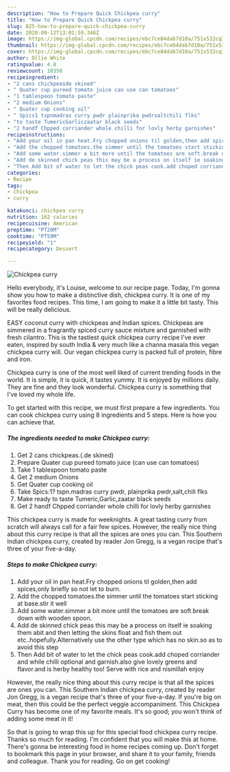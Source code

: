 ```yaml
---
description: "How to Prepare Quick Chickpea curry"
title: "How to Prepare Quick Chickpea curry"
slug: 825-how-to-prepare-quick-chickpea-curry
date: 2020-09-12T13:01:59.346Z
image: https://img-global.cpcdn.com/recipes/ebc7ce84dab7d10a/751x532cq70/chickpea-curry-recipe-main-photo.jpg
thumbnail: https://img-global.cpcdn.com/recipes/ebc7ce84dab7d10a/751x532cq70/chickpea-curry-recipe-main-photo.jpg
cover: https://img-global.cpcdn.com/recipes/ebc7ce84dab7d10a/751x532cq70/chickpea-curry-recipe-main-photo.jpg
author: Ollie White
ratingvalue: 4.8
reviewcount: 10358
recipeingredient:
- "2 cans chickpeasde skined"
- " Quater cup pureed tomato juice can use can tomatoes"
- "1 tablespoon tomato paste"
- "2 medium Onions"
- " Quater cup cooking oil"
- " Spics1 tspnmadras curry pwdr plainprika pwdrsaltchili flks"
- "to taste TumericGarliczaatar black seeds"
- "2 handf Chpped corriander whole chilli for lovly herby garnishes"
recipeinstructions:
- "Add your oil in pan heat.Fry chopped onions til golden,then add spices,only briefly so not let to burn."
- "Add the chopped tomatoes.the simmer until the tomatoes start sticking at base.stir it well"
- "Add some water.simmer a bit more until the tomatoes are soft.break down with wooden spoon."
- "Add de skinned chick peas this may be a process on itself ie soaking them abit and then letting the skins float and fish them out etc..hopefully.Alternatively use the other type which has no skin.so as to avoid this step"
- "Then Add bit of water to let the chick peas cook.add choped corriander and while chilli optional and garnish.also give lovely greens and flavor.and is herby healthy too! Serve with rice and nismillah enjoy"
categories:
- Recipe
tags:
- chickpea
- curry

katakunci: chickpea curry 
nutrition: 162 calories
recipecuisine: American
preptime: "PT20M"
cooktime: "PT59M"
recipeyield: "1"
recipecategory: Dessert

---
```



![Chickpea curry](https://img-global.cpcdn.com/recipes/ebc7ce84dab7d10a/751x532cq70/chickpea-curry-recipe-main-photo.jpg)

Hello everybody, it's Louise, welcome to our recipe page. Today, I'm gonna show you how to make a distinctive dish, chickpea curry. It is one of my favorites food recipes. This time, I am going to make it a little bit tasty. This will be really delicious.

EASY coconut curry with chickpeas and Indian spices. Chickpeas are simmered in a fragrantly spiced curry sauce mixture and garnished with fresh cilantro. This is the tastiest quick chickpea curry recipe I&#39;ve ever eaten, inspired by south India &amp; very much like a channa masala this vegan chickpea curry will. Our vegan chickpea curry is packed full of protein, fibre and iron.

Chickpea curry is one of the most well liked of current trending foods in the world. It is simple, it is quick, it tastes yummy. It is enjoyed by millions daily. They are fine and they look wonderful. Chickpea curry is something that I've loved my whole life.


To get started with this recipe, we must first prepare a few ingredients. You can cook chickpea curry using 8 ingredients and 5 steps. Here is how you can achieve that.

<!--inarticleads1-->

##### The ingredients needed to make Chickpea curry:

1. Get 2 cans chickpeas.(.de skined)
1. Prepare  Quater cup pureed tomato juice (can use can tomatoes)
1. Take 1 tablespoon tomato paste
1. Get 2 medium Onions
1. Get  Quater cup cooking oil
1. Take  Spics:1? tspn.madras curry pwdr, plainprika pwdr,salt,chili flks
1. Make ready to taste Tumeric,Garlic,zaatar black seeds
1. Get 2 handf Chpped corriander whole chilli for lovly herby garnishes


This chickpea curry is made for weeknights. A great tasting curry from scratch will always call for a fair few spices. However, the really nice thing about this curry recipe is that all the spices are ones you can. This Southern Indian chickpea curry, created by reader Jon Gregg, is a vegan recipe that&#39;s three of your five-a-day. 

<!--inarticleads2-->

##### Steps to make Chickpea curry:

1. Add your oil in pan heat.Fry chopped onions til golden,then add spices,only briefly so not let to burn.
1. Add the chopped tomatoes.the simmer until the tomatoes start sticking at base.stir it well
1. Add some water.simmer a bit more until the tomatoes are soft.break down with wooden spoon.
1. Add de skinned chick peas this may be a process on itself ie soaking them abit and then letting the skins float and fish them out etc..hopefully.Alternatively use the other type which has no skin.so as to avoid this step
1. Then Add bit of water to let the chick peas cook.add choped corriander and while chilli optional and garnish.also give lovely greens and flavor.and is herby healthy too! Serve with rice and nismillah enjoy


However, the really nice thing about this curry recipe is that all the spices are ones you can. This Southern Indian chickpea curry, created by reader Jon Gregg, is a vegan recipe that&#39;s three of your five-a-day. If you&#39;re big on meat, then this could be the perfect veggie accompaniment. This Chickpea Curry has become one of my favorite meals. It&#39;s so good; you won&#39;t think of adding some meat in it! 

So that is going to wrap this up for this special food chickpea curry recipe. Thanks so much for reading. I'm confident that you will make this at home. There's gonna be interesting food in home recipes coming up. Don't forget to bookmark this page in your browser, and share it to your family, friends and colleague. Thank you for reading. Go on get cooking!
